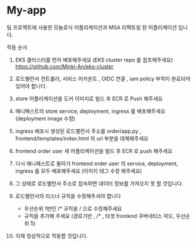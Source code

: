 # My-app

팀 프로젝트에 사용한 모놀로식 어플리케이션과 MSA 리팩토링 된 어플리케이션 입니다. 

작동 순서 

1. EKS 클러스터를 먼저 배포해주세요 (EKS cluster repo 를 참조해주세요) https://github.com/Minki-An/eks-cluster

2. 로드밸런서 컨트롤러, 서비스 어카운트 , OIDC 연결 , iam policy 부착이 완료되어있어야 합니다.

3. store 어플리케이션을 도커 이미지로 빌드 후 ECR 로 Push 해주세요

4. 매니패스트의 store service, deployment, ingress 를 배포해주세요 (deployment image 수정)

5. ingress 배포시 생성된 로드밸런서 주소를 order/app.py , frontend/templates/index.html 의 url 부분을 대체해주세요

6. frontend order user 세 어플리케이션을 빌드 후 ECR 로 push 해주세요

7. 다시 매니패스트로 돌아가 frontend order user 의 service, deployment, ingress 를 모두 배포해주세요 (이미지 태그 수정 해주세요)

8. 그 상태로 로드밸런서 주소로 접속하면 데이터 정보를 가져오지 못 할 것입니다.

9. 로드밸런서의 리스너 규칙을 수정해주셔야 합니다
    - 우선순위 1번인 /* 규칙을 / 으로 수정해주세요
    - 규칙을 추가해 주세요 (경로기반 , /* , 타겟 frontend 쿠버네티스 파드, 우선순위 5)

10. 이제 정상적으로 작동할 것입니다.  
